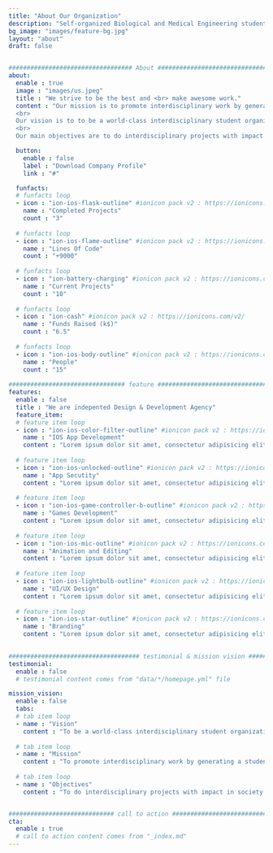 ```yaml
---
title: "About Our Organization"
description: "Self-organized Biological and Medical Engineering students"
bg_image: "images/feature-bg.jpg"
layout: "about"
draft: false


################################## About #####################################
about:
  enable : true
  image : "images/us.jpeg"
  title : "We strive to be the best and <br> make awesome work."
  content : "Our mission is to promote interdisciplinary work by generating a student community, creating instances of networking with students and professors from different faculties and from external institutions such as colleges and other universities.<br>
  <br>
  Our vision is to to be a world-class interdisciplinary student organization, both in teaching and research.<br>
  <br>        
  Our main objectives are to do interdisciplinary projects with impact in society and to reduce knowledge barriers between different areas, by creating educational resources."

  button:
    enable : false
    label : "Download Company Profile"
    link : "#"

  funfacts:
  # funfacts loop
  - icon : "ion-ios-flask-outline" #ionicon pack v2 : https://ionicons.com/v2/
    name : "Completed Projects"
    count : "3"
    
  # funfacts loop
  - icon : "ion-ios-flame-outline" #ionicon pack v2 : https://ionicons.com/v2/
    name : "Lines Of Code"
    count : "+9000"
    
  # funfacts loop
  - icon : "ion-battery-charging" #ionicon pack v2 : https://ionicons.com/v2/
    name : "Current Projects"
    count : "10"
    
  # funfacts loop
  - icon : "ion-cash" #ionicon pack v2 : https://ionicons.com/v2/
    name : "Funds Raised (k$)"
    count : "6.5"
    
  # funfacts loop
  - icon : "ion-ios-body-outline" #ionicon pack v2 : https://ionicons.com/v2/
    name : "People"
    count : "15"
    
################################ feature #####################################
features:
  enable : false
  title : "We are indepented Design & Development Agency"
  feature_item:
  # feature item loop
  - icon : "ion-ios-color-filter-outline" #ionicon pack v2 : https://ionicons.com/v2/
    name : "IOS App Development"
    content : "Lorem ipsum dolor sit amet, consectetur adipisicing elit, sed do eiusmod tempor incididunt ut"
    
  # feature item loop
  - icon : "ion-ios-unlocked-outline" #ionicon pack v2 : https://ionicons.com/v2/
    name : "App Secutity"
    content : "Lorem ipsum dolor sit amet, consectetur adipisicing elit, sed do eiusmod tempor incididunt ut"
    
  # feature item loop
  - icon : "ion-ios-game-controller-b-outline" #ionicon pack v2 : https://ionicons.com/v2/
    name : "Games Development"
    content : "Lorem ipsum dolor sit amet, consectetur adipisicing elit, sed do eiusmod tempor incididunt ut"
    
  # feature item loop
  - icon : "ion-ios-mic-outline" #ionicon pack v2 : https://ionicons.com/v2/
    name : "Animation and Editing"
    content : "Lorem ipsum dolor sit amet, consectetur adipisicing elit, sed do eiusmod tempor incididunt ut"
    
  # feature item loop
  - icon : "ion-ios-lightbulb-outline" #ionicon pack v2 : https://ionicons.com/v2/
    name : "UI/UX Design"
    content : "Lorem ipsum dolor sit amet, consectetur adipisicing elit, sed do eiusmod tempor incididunt ut"
    
  # feature item loop
  - icon : "ion-ios-star-outline" #ionicon pack v2 : https://ionicons.com/v2/
    name : "Branding"
    content : "Lorem ipsum dolor sit amet, consectetur adipisicing elit, sed do eiusmod tempor incididunt ut"
  

#################################### testimonial & mission vision #######################################
testimonial:
  enable : false
  # testimonial content comes from "data/*/homepage.yml" file

mission_vision:
  enable : false
  tabs:
  # tab item loop
  - name : "Vision"
    content : "To be a world-class interdisciplinary student organization, both in teaching and research."
    
  # tab item loop
  - name : "Mission"
    content : "To promote interdisciplinary work by generating a student community, creating instances of networking with students and professors from different faculties and from external institutions such as colleges and other universities."
    
  # tab item loop
  - name : "Objectives"
    content : "To do interdisciplinary projects with impact in society. To reduce knowledge barriers between different areas, by creating educational resources."


############################# call to action #################################
cta:
  enable : true
  # call to action content comes from "_index.md"
---
```

